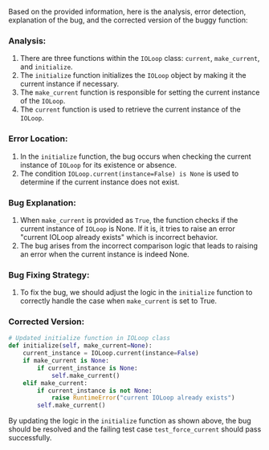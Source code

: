 Based on the provided information, here is the analysis, error detection, explanation of the bug, and the corrected version of the buggy function:

### Analysis:
1. There are three functions within the `IOLoop` class: `current`, `make_current`, and `initialize`.
2. The `initialize` function initializes the `IOLoop` object by making it the current instance if necessary.
3. The `make_current` function is responsible for setting the current instance of the `IOLoop`.
4. The `current` function is used to retrieve the current instance of the `IOLoop`.

### Error Location:
1. In the `initialize` function, the bug occurs when checking the current instance of `IOLoop` for its existence or absence.
2. The condition `IOLoop.current(instance=False) is None` is used to determine if the current instance does not exist.

### Bug Explanation:
1. When `make_current` is provided as `True`, the function checks if the current instance of `IOLoop` is None. If it is, it tries to raise an error "current IOLoop already exists" which is incorrect behavior.
2. The bug arises from the incorrect comparison logic that leads to raising an error when the current instance is indeed None.

### Bug Fixing Strategy:
1. To fix the bug, we should adjust the logic in the `initialize` function to correctly handle the case when `make_current` is set to True.

### Corrected Version:
```python
# Updated initialize function in IOLoop class
def initialize(self, make_current=None):
    current_instance = IOLoop.current(instance=False)
    if make_current is None:
        if current_instance is None:
            self.make_current()
    elif make_current:
        if current_instance is not None:
            raise RuntimeError("current IOLoop already exists")
        self.make_current()
```

By updating the logic in the `initialize` function as shown above, the bug should be resolved and the failing test case `test_force_current` should pass successfully.